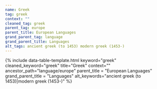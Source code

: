 ```yaml
---
name: Greek
tag: greek
context: ""
cleaned_tag: greek
parent_tag: europe
parent_title: European Languages
grand_parent_tag: language
grand_parent_title: Languages
alt_tags: ancient greek (to 1453) modern greek (1453-)
---
```


{% include data-table-template.html 
  keyword="greek" 
  cleaned_keyword="greek" 
  title="Greek"
  context=""
  ancestor_path="language/europe" 
  parent_title = "European Languages"
  grand_parent_title = "Languages"
  alt_keywords="ancient greek (to 1453)|modern greek (1453-)"
%}

